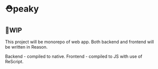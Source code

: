 # ⛑peaky

## 🚧WIP

This project will be monorepo of web app. Both backend and frontend will be written in Reason.

Backend - compiled to native.
Frontend - compiled to JS with use of ReScript.
